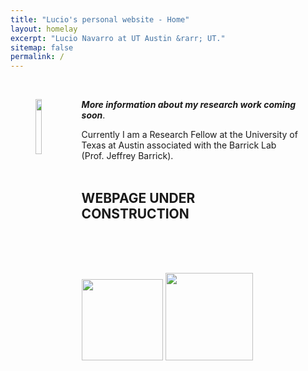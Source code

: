 ```yaml
---
title: "Lucio's personal website - Home"
layout: homelay
excerpt: "Lucio Navarro at UT Austin &rarr; UT."
sitemap: false
permalink: /
---
```

<br>
<figure><img src="{{ site.url }}{{ site.baseurl }}images/logopic/insect_molecular_icon.png" width="15%" style="float:left; margin-right:10px;">

***More information about my research work coming soon***. 
<br>

Currently I am a Research Fellow at the University of Texas at Austin associated with the Barrick Lab (Prof. Jeffrey Barrick).
<br><br>

## WEBPAGE UNDER CONSTRUCTION
<br><br><br>





<figure class="fifth">
  <img src="{{ site.url }}{{ site.baseurl }}/images/logopic/UT.png" style="width: 130px">
  <img src="{{ site.url }}{{ site.baseurl }}/images/logopic/MBS.png" style="width: 140px">
</figure>
